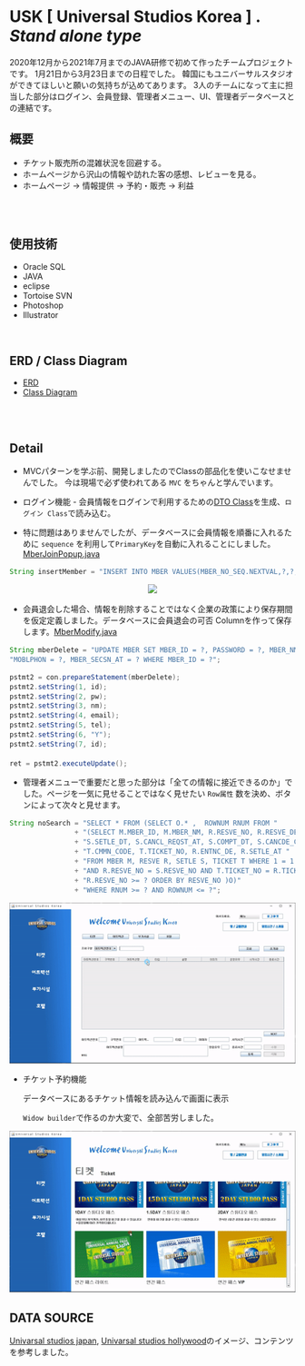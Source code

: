 USK [ Universal Studios Korea ] . _Stand alone type_
===================================================

2020年12月から2021年7月までのJAVA研修で初めて作ったチームプロジェクトです。
1月21日から3月23日までの日程でした。
韓国にもユニバーサルスタジオができてほしいと願いの気持ちが込めてあります。
3人のチームになって主に担当した部分はログイン、会員登録、管理者メニュー、UI、管理者データベースとの連結です。



概要
----

* チケット販売所の混雑状況を回避する。
* ホームページから沢山の情報や訪れた客の感想、レビューを見る。
* ホームページ -> 情報提供 -> 予約・販売 -> 利益

<br>

<br>

使用技術
--------

* Oracle SQL
* JAVA
* eclipse
* Tortoise SVN
* Photoshop
* Illustrator
  <br>

<br>

ERD / Class Diagram
-------------------

* [ERD](https://github.com/GtYoo/USK/blob/main/20210313_USK_ver2.1.png)
* [Class Diagram](https://github.com/GtYoo/USK/blob/main/usk_Class_diagram.png)

<br>

<br>

Detail
--------------

* MVCパターンを学ぶ前、開発しましたのでClassの部品化を使いこなせませんでした。
  今は現場で必ず使われてある `MVC` をちゃんと学んでいます。

* ログイン機能 - 会員情報をログインで利用するための[DTO Class](https://github.com/GtYoo/USK/tree/main/src/dto)を生成、`ログイン Class`で読み込む。
* 特に問題はありませんでしたが、データベースに会員情報を順番に入れるために `sequence` を利用して`PrimaryKey`を自動に入れることにしました。[MberJoinPopup.java ](https://github.com/GtYoo/USK/blob/main/src/usk/MberJoinPopup.java)

 ```java
 String insertMember = "INSERT INTO MBER VALUES(MBER_NO_SEQ.NEXTVAL,?,?,?,?,?,?)";
 ```

<p align="center"><img src="img/usk_1.gif"><p>



* 会員退会した場合、情報を削除することではなく企業の政策により保存期間を仮定定義しました。データベースに会員退会の可否 Columnを作って保存します。[MberModify.java](https://github.com/GtYoo/USK/blob/main/src/usk/MberModify.java)

 ```java
 String mberDelete = "UPDATE MBER SET MBER_ID = ?, PASSWORD = ?, MBER_NM = ?, EMAIL = ?, "
 "MOBLPHON = ?, MBER_SECSN_AT = ? WHERE MBER_ID = ?";
 ```

 ```java
 pstmt2 = con.prepareStatement(mberDelete);
 pstmt2.setString(1, id);
 pstmt2.setString(2, pw);
 pstmt2.setString(3, nm);
 pstmt2.setString(4, email);
 pstmt2.setString(5, tel);
 pstmt2.setString(6, "Y");
 pstmt2.setString(7, id);

 ret = pstmt2.executeUpdate();
 ```



* 管理者メニューで重要だと思った部分は「全ての情報に接近できるのか」でした。ページを一気に見せることではなく見せたい `Row属性` 数を決め、ボタンによって次々と見せます。

```java
String noSearch = "SELECT * FROM (SELECT O.* ,  ROWNUM RNUM FROM "
				+ "(SELECT M.MBER_ID, M.MBER_NM, R.RESVE_NO, R.RESVE_DE, S.ISSU_NO, S.SETLE_AMOUNT, "
				+ "S.SETLE_DT, S.CANCL_REQST_AT, S.COMPT_DT, S.CANCDE_COMPT_AT, M.MBER_NO, "
				+ "T.CMMN_CODE, T.TICKET_NO, R.ENTNC_DE, R.SETLE_AT "
				+ "FROM MBER M, RESVE R, SETLE S, TICKET T WHERE 1 = 1 AND M.MBER_NO = R.MBER_NO "
				+ "AND R.RESVE_NO = S.RESVE_NO AND T.TICKET_NO = R.TICKET_NO AND "
				+ "R.RESVE_NO >= ? ORDER BY RESVE_NO )O)"
				+ "WHERE RNUM >= ? AND ROWNUM <= ?";
```

<p align="center"><img src="img/usk_3.gif"><p>



* チケット予約機能

  データベースにあるチケット情報を読み込んで画面に表示

  `Widow builder`で作るのか大変で、全部苦労しました。

<p align="center"><img src="img/usk_2.gif"><p>



DATA SOURCE
------

[Univarsal studios japan](https://www.usj.co.jp/web/ja/jp), [Univarsal studios hollywood](https://www.universalstudioshollywood.com/)のイメージ、コンテンツを参考しました。
<br>

<br>

